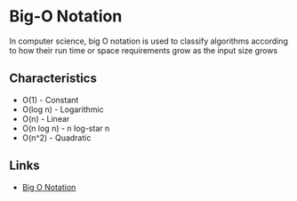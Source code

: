 # Big-O Notation

In computer science, big O notation is used to classify algorithms according to how their run time or space requirements 
grow as the input size grows

## Characteristics

- O(1) - Constant
- O(log n) - Logarithmic
- O(n) - Linear
- O(n log n) - n log-star n
- O(n^2) - Quadratic

## Links

* [Big O Notation](https://en.wikipedia.org/wiki/Big_O_notation)
